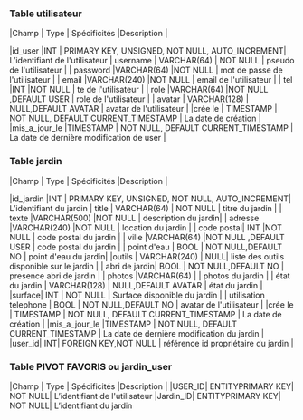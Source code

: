  ### Table utilisateur

|Champ  | Type | Spécificités |Description |

|id_user  |INT  | PRIMARY KEY, UNSIGNED, NOT NULL, AUTO_INCREMENT| L’identifiant de l'utilisateur
| username | VARCHAR(64) | NOT NULL | pseudo de l'utilisateur |
| password |VARCHAR(64)  |NOT NULL  | mot de passe de l'utilisateur |
| email |VARCHAR(240)  |NOT NULL  | email de l'utilisateur |
| tel |INT  |NOT NULL  | te de l'utilisateur |
| role |VARCHAR(64)  |NOT NULL ,DEFAULT USER  | role de l'utilisateur  |
| avatar | VARCHAR(128) | NULL,DEFAULT AVATAR | avatar  de l'utilisateur |
|crée le | TIMESTAMP | NOT NULL, DEFAULT CURRENT_TIMESTAMP | La date de création |
 |mis_a_jour_le |TIMESTAMP  | NOT NULL, DEFAULT CURRENT_TIMESTAMP | La date de dernière modification de user |

 ### Table jardin

|Champ  | Type | Spécificités |Description |

|id_jardin |INT  | PRIMARY KEY, UNSIGNED, NOT NULL, AUTO_INCREMENT| L’identifiant du jardin
| title | VARCHAR(64) | NOT NULL | titre du jardin |
| texte |VARCHAR(500)  |NOT NULL  | description du jardin|
| adresse |VARCHAR(240)  |NOT NULL  | location du jardin |
| code postal| INT  |NOT NULL  | code postal du jardin |
| ville  |VARCHAR(64)  |NOT NULL ,DEFAULT USER  | code postal du jardin  |
| point d'eau | BOOL | NOT NULL,DEFAULT NO | point d'eau du jardin|
|outils | VARCHAR(240) |  NULL| liste des outils disponible sur le jardin |
| abri de jardin| BOOL | NOT NULL,DEFAULT NO | presence abri de jardin  |
| photos |VARCHAR(64)  |  | photos du jardin  |
| état du jardin | VARCHAR(128) | NULL,DEFAULT AVATAR | état du jardin |
|surface| INT | NOT NULL | Surface disponible du jardin |
| utilisation telephone | BOOL | NOT NULL,DEFAULT NO | avatar  de l'utilisateur |
|crée le | TIMESTAMP | NOT NULL, DEFAULT CURRENT_TIMESTAMP | La date de création |
|mis_a_jour_le |TIMESTAMP  | NOT NULL, DEFAULT CURRENT_TIMESTAMP | La date de dernière modification du jardin |
|user_id| INT| FOREIGN KEY,NOT NULL | référence id propriétaire du jardin |

 ### Table PIVOT FAVORIS ou jardin_user

|Champ  | Type | Spécificités |Description |
|USER_ID| ENTITYPRIMARY KEY| NOT NULL| L’identifiant de l'utilisateur
|Jardin_ID| ENTITYPRIMARY KEY| NOT NULL| L’identifiant du jardin
<!--stackedit_data:
eyJoaXN0b3J5IjpbMjEyMTk1MDc4OCwtMTMzMzE1NjgwMCwtNT
M3MjY3NjQ1LDEwNTg1MDc4NjYsLTgzMjU1NzIwNV19
-->